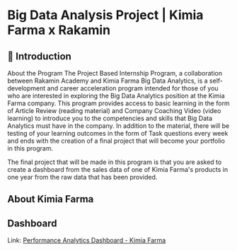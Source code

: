 # Big Data Analysis Project | Kimia Farma x Rakamin

## 📂 **Introduction**
About the Program
The Project Based Internship Program, a collaboration between Rakamin Academy and Kimia Farma Big Data Analytics, is a self-development and career acceleration program intended for those of you who are interested in exploring the Big Data Analytics position at the Kimia Farma company. This program provides access to basic learning in the form of Article Review (reading material) and Company Coaching Video (video learning) to introduce you to the competencies and skills that Big Data Analytics must have in the company. In addition to the material, there will be testing of your learning outcomes in the form of Task questions every week and ends with the creation of a final project that will become your portfolio in this program.

The final project that will be made in this program is that you are asked to create a dashboard from the sales data of one of Kimia Farma's products in one year from the raw data that has been provided. 

## About Kimia Farma

## Dashboard
Link: [Performance Analytics Dashboard - Kimia Farma](https://lookerstudio.google.com/s/nGRxQ9a-NnM)
